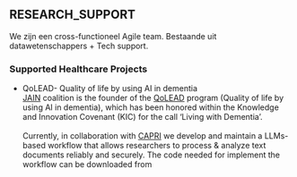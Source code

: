 ## RESEARCH_SUPPORT
We zijn een cross-functioneel Agile team. Bestaande uit  datawetenschappers + Tech support. 


### Supported Healthcare  Projects

* QoLEAD- Quality of life by using AI in dementia </br>
[JAIN](https://www.jainprojects.com/qolead/) coalition is the founder of the [QoLEAD](https://qolead.nl/project-details/) program (Quality of life by using AI in dementia), which has been honored within the Knowledge and Innovation Covenant (KIC) for the call ‘Living with Dementia’. </br></br>
 Currently, in collaboration with [CAPRI](https://www.maastrichtuniversity.nl/research/care-and-public-health-research-institute) we develop and maintain a LLMs-based workflow that allows researchers to process & analyze  text documents reliably and securely.  The code needed for implement the workflow can be downloaded from 